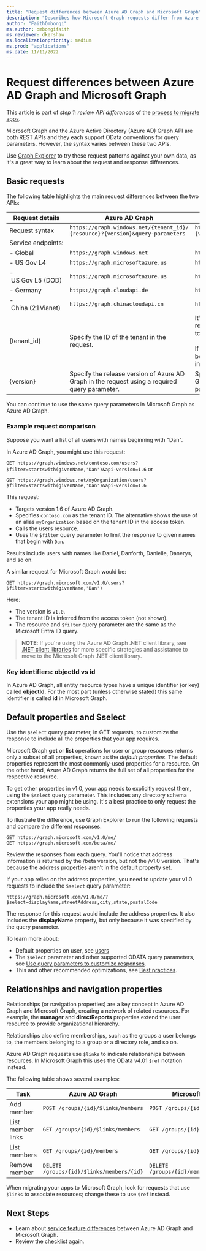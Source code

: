 ```yaml
---
title: "Request differences between Azure AD Graph and Microsoft Graph"
description: "Describes how Microsoft Graph requests differ from Azure Active Directory (Azure AD) Graph requests, which helps migrate apps to the newer service."
author: "FaithOmbongi"
ms.author: ombongifaith
ms.reviewer: dkershaw
ms.localizationpriority: medium
ms.prod: "applications"
ms.date: 11/11/2022
---
```


# Request differences between Azure AD Graph and Microsoft Graph

This article is part of *step 1: review API differences* of the [process to migrate apps](migrate-azure-ad-graph-planning-checklist.md).

Microsoft Graph and the Azure Active Directory (Azure AD) Graph API are both REST APIs and they each support OData conventions for query parameters. However, the syntax varies between these two APIs.

Use [Graph Explorer](https://aka.ms/ge) to try these request patterns against your own data, as it's a great way to learn about the request and response differences.

## Basic requests

The following table highlights the main request differences between the two APIs:

|Request details| Azure AD Graph | Microsoft Graph |
|---|---|---|
|Request syntax| `https://graph.windows.net/{tenant_id}/` <br> `{resource}?{version}&query-parameters` | `https://graph.microsoft.com/`<br>`{version}/{resource}?query-parameters`|
|Service&nbsp;endpoints:||
|-&nbsp;Global|`https://graph.windows.net`|`https://graph.microsoft.com`|
|-&nbsp;US&nbsp;Gov&nbsp;L4|`https://graph.microsoftazure.us`|`https://graph.microsoft.us`|
|-&nbsp;US&nbsp;Gov&nbsp;L5&nbsp;(DOD)|`https://graph.microsoftazure.us`|`https://dod-graph.microsoft.us`|
|-&nbsp;Germany|`https://graph.cloudapi.de`|`https://graph.microsoft.de`|
|-&nbsp;China&nbsp;(21Vianet)| `https://graph.chinacloudapi.cn`|`https://microsoftgraph.chinacloudapi.cn`|
|{tenant_id}|Specify the ID of the tenant in the request.|It's optional to specify a tenant ID in the request as it is inferred from the access token.<br><br>If you specify the tenant ID, it goes between the `{version}` and the `{resource}` in the request URL.|
|{version}|Specify the release version of Azure AD Graph in the request using a required query parameter.|Specify the release version of Microsoft Graph in the request as part of the URL path just after the service endpoint.|

You can continue to use the same query parameters in Microsoft Graph as Azure AD Graph.

### Example request comparison

Suppose you want a list of all users with names beginning with "Dan".

In Azure AD Graph, you might use this request:

`GET https://graph.windows.net/contoso.com/users?$filter=startswith(givenName,'Dan')&api-version=1.6` or

`GET https://graph.windows.net/myOrganization/users?$filter=startswith(givenName,'Dan')&api-version=1.6`


This request:

- Targets version 1.6 of Azure AD Graph.
- Specifies `contoso.com` as the tenant ID. The alternative shows the use of an alias `myOrganization` based on the tenant ID in the access token.
- Calls the users resource.
- Uses the `$filter` query parameter to limit the response to given names that begin with `Dan`.

Results include users with names like Daniel, Danforth, Danielle, Danerys, and so on.

A similar request for Microsoft Graph would be:

`GET https://graph.microsoft.com/v1.0/users?$filter=startswith(givenName,'Dan')`

Here:

- The version is `v1.0`.
- The tenant ID is inferred from the access token (not shown).
- The resource and `$filter` query parameter are the same as the Microsoft Entra ID query.

> **NOTE**: If you're using the Azure AD Graph .NET client library, see [.NET client libraries](migrate-azure-ad-graph-client-libraries.md) for more specific strategies and assistance to move to the Microsoft Graph .NET client library.

### Key identifiers: objectId vs id

In Azure AD Graph, all entity resource types have a unique identifier (or key) called **objectId**.  For the most part (unless otherwise stated) this same identifier is called **id** in Microsoft Graph.

## Default properties and $select

Use the `$select` query parameter, in GET requests, to customize the response to include all the properties that your app requires.

Microsoft Graph **get** or **list** operations for user or group resources returns only a subset of all properties, known as the _default properties_. The default properties represent the most commonly-used properties for a resource. On the other hand, Azure AD Graph returns the full set of all properties for the respective resource.

To get other properties in v1.0, your app needs to explicitly request them, using the `$select` query parameter. This includes any directory schema extensions your app might be using. It's a best practice to only request the properties your app really needs.

To illustrate the difference, use Graph Explorer to run the following requests and compare the different responses.

```http
GET https://graph.microsoft.com/v1.0/me/
GET https://graph.microsoft.com/beta/me/
```

Review the responses from each query. You'll notice that address information is returned by the /beta version, but not the /v1.0 version.  That's because the address properties aren't in the default property set.

If your app relies on the address properties, you need to update your v1.0 requests to include the `$select` query parameter:

```http
https://graph.microsoft.com/v1.0/me/?$select=displayName,streetAddress,city,state,postalCode
```

The response for this request would include the address properties.  It also includes the **displayName** property, but only because it was specified by the query parameter.

To learn more about:

- Default properties on user, see [users](/graph/api/resources/users)
- The `$select` parameter and other supported ODATA query parameters, see [Use query parameters to customize responses](./query-parameters.md).
- This and other recommended optimizations, see [Best practices](./best-practices-concept.md).

## Relationships and navigation properties

Relationships (or navigation properties) are a key concept in Azure AD Graph and Microsoft Graph, creating a network of related resources. For example, the **manager** and **directReports** properties extend the user resource to provide organizational hierarchy.

Relationships also define memberships, such as the groups a user belongs to, the members belonging to a group or a directory role, and so on.

Azure AD Graph requests use `$links` to indicate relationships between resources.  In Microsoft Graph this uses the OData  v4.01 `$ref` notation instead.

The following table shows several examples:

| Task | Azure AD Graph | Microsoft Graph |
|------|----------------|-----------------|
| Add member        | `POST /groups/{id}/$links/members`        | `POST /groups/{id}/members/$ref`        |
| List member links | `GET /groups/{id}/$links/members`         | `GET /groups/{id}/members/$ref`         |
| List members      | `GET /groups/{id}/members`                | `GET /groups/{id}/members`               |
| Remove member     | `DELETE /groups/{id}/$links/members/{id}` | `DELETE /groups/{id}/members/{id}/$ref` |

When migrating your apps to Microsoft Graph, look for requests that use `$links` to associate resources; change these to use `$ref` instead.

## Next Steps

- Learn about [service feature differences](migrate-azure-ad-graph-feature-differences.md) between Azure AD Graph and Microsoft Graph.
- Review the [checklist](migrate-azure-ad-graph-planning-checklist.md) again.
